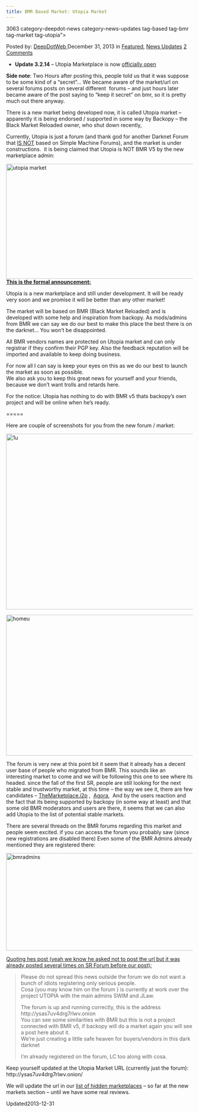 ```yaml
---
title: BMR Based Market: Utopia Market
---
```

3063 category-deepdot-news category-news-updates tag-based tag-bmr tag-market tag-utopia">

<p class="post-meta">
<span>Posted by: <a href="https://www.deepdotweb.com/author/admin/" title="">DeepDotWeb </a></span>
<span>December 31, 2013</span>
<span>in <a href="https://www.deepdotweb.com/category/deepdot-news/" rel="category tag">Featured</a>, <a href="https://www.deepdotweb.com/category/news-updates/" rel="category tag">News Updates</a></span>
<span><a href="https://www.deepdotweb.com/2013/12/31/new-bmr-based-market-utopia-market/#comments">2 Comments</a></span>
</p>
<div class="clear"></div>
<div class="entry">
<ul>
<li><strong>Update 3.2.14</strong> &#8211; Utopia Marketplace is now <a href="http://www.deepdotweb.com/2014/02/03/utopia-marketplace-is-now-officialy-open/">officially open</a></li>
</ul>
<p><strong>Side note</strong>: Two Hours after posting this, people told us that it was suppose to be some kind of a &#8220;secret&#8221;&#8230; We became aware of the market/url on several forums posts on several different  forums &#8211; and just hours later became aware of the post saying to &#8220;keep it secret&#8221; on bmr, so it is pretty much out there anyway.</p>
<p>There is a new market being developed now, it is called Utopia market &#8211; apparently it is being endorsed / supported in some way by Backopy &#8211; the Black Market Reloaded owner, who shut down recently,</p>
<p>Currently, Utopia is just a forum (and thank god for another Darknet Forum that <span style="text-decoration: underline;">IS NOT</span> based on Simple Machine Forums), and the market is under constructions.  it is being claimed that Utopia is NOT BMR V5 by the new marketplace admin:</p>
<p><a href="http://www.deepdotweb.com/wp-content/uploads/2013/12/utopia.png"><img class="aligncenter  wp-image-3064" alt="utopia market" src="https://www.deepdotweb.com/wp-content/uploads/2013/12/utopia.png" width="695" height="310" srcset="https://www.deepdotweb.com/wp-content/uploads/2013/12/utopia.png 883w, https://www.deepdotweb.com/wp-content/uploads/2013/12/utopia-300x134.png 300w" sizes="(max-width: 695px) 100vw, 695px"/></a><strong><span style="text-decoration: underline;">This is the formal announcement:</span></strong></p>
<div>
<p>Utopia is a new marketplace and still under development. It will be ready very soon and we promise it will be better than any other market!</p>
<p>The market will be based on BMR (Black Market Reloaded) and is developed with some help and inspiration from backopy. As mods/admins from BMR we can say we do our best to make this place the best there is on the darknet… You won’t be disappointed.</p>
<p>All BMR vendors names are protected on Utopia market and can only registrar if they confirm their PGP key. Also the feedback reputation will be imported and available to keep doing business.</p>
<p>For now all I can say is keep your eyes on this as we do our best to launch the market as soon as possible.<br/>
    We also ask you to keep this great news for yourself and your friends, because we don’t want trolls and retards here.</p>
<p>For the notice: Utopia has nothing to do with BMR v5 thats backopy&#8217;s own project and will be online when he&#8217;s ready.</p>
<p>=====</p>
</div>
<p>Here are couple of screenshots for you from the new forum / market:</p>
<p><a href="http://www.deepdotweb.com/wp-content/uploads/2013/12/1u.jpg"><img class="aligncenter  wp-image-3065" alt="1u" src="https://www.deepdotweb.com/wp-content/uploads/2013/12/1u.jpg" width="814" height="474" srcset="https://www.deepdotweb.com/wp-content/uploads/2013/12/1u.jpg 1679w, https://www.deepdotweb.com/wp-content/uploads/2013/12/1u-300x175.jpg 300w, https://www.deepdotweb.com/wp-content/uploads/2013/12/1u-1024x597.jpg 1024w" sizes="(max-width: 814px) 100vw, 814px"/></a></p>
<p><a href="http://www.deepdotweb.com/wp-content/uploads/2013/12/homeu.jpg"><img class="aligncenter  wp-image-3066" alt="homeu" src="https://www.deepdotweb.com/wp-content/uploads/2013/12/homeu.jpg" width="668" height="380" srcset="https://www.deepdotweb.com/wp-content/uploads/2013/12/homeu.jpg 1678w, https://www.deepdotweb.com/wp-content/uploads/2013/12/homeu-300x171.jpg 300w, https://www.deepdotweb.com/wp-content/uploads/2013/12/homeu-1024x583.jpg 1024w" sizes="(max-width: 668px) 100vw, 668px"/></a></p>
<p>The forum is very new at this point bit it seem that it already has a decent user base of people who migrated from BMR. This sounds like an interesting market to come and we will be following this one to see where its headed. since the fall of the first SR, people are still looking for the next stable and trustworthy market, at this time &#8211; the way we see it, there are few candidates &#8211; <a href="http://www.deepdotweb.com/2013/12/30/full-guide-how-to-access-i2p-sites-use-themarketplace-i2p/">TheMarketplace.i2p</a> ,  <a href="http://www.deepdotweb.com/2013/10/28/updated-llist-of-hidden-marketplaces-tor-i2p/">Agora</a>,  And by the users reaction and the fact that its being supported by backopy (in some way at least) and that some old BMR moderators and users are there, it seems that we can also add Utopia to the list of potential stable markets.</p>
<p>There are several threads on the BMR forums regarding this market and people seem excited. if you can access the forum you probably saw (since new registrations are disabled there) Even some of the BMR Admins already mentioned they are registered there:</p>
<p><a href="http://www.deepdotweb.com/wp-content/uploads/2013/12/bmradmins.png"><img class="aligncenter  wp-image-3079" alt="bmradmins" src="https://www.deepdotweb.com/wp-content/uploads/2013/12/bmradmins.png" width="668" height="263" srcset="https://www.deepdotweb.com/wp-content/uploads/2013/12/bmradmins.png 878w, https://www.deepdotweb.com/wp-content/uploads/2013/12/bmradmins-300x118.png 300w" sizes="(max-width: 668px) 100vw, 668px"/></a></p>
<p><span style="text-decoration: underline;">Quoting hes post (yeah we know he asked not to post the url but it was already posted several times on SR Forum before our post):</span></p>
<blockquote><p>Please do not spread this news outside the forum we do not want a bunch of idiots registering only serious people.<br/>
    Cosa (you may know him on the forum ) is currently at work over the project UTOPIA with the main admins SWIM and JLaw.</p>
<p>The forum is up and running correctly, this is the address http://ysas7uv4drg7rlwv.onion<br/>
    You can see some similarities with BMR but this is not a project connected with BMR v5, if backopy will do a market again you will see a post here about it.<br/>
    We&#8217;re just creating a little safe heaven for buyers/vendors in this dark darknet</p>
<p>I&#8217;m already registered on the forum, LC too along with cosa.</p></blockquote>
<p>Keep yourself updated at the Utopia Market URL (currently just the forum):  http://ysas7uv4drg7rlwv.onion/</p>
<p>We will update the url in our <a href="http://www.deepdotweb.com/2013/10/28/updated-llist-of-hidden-marketplaces-tor-i2p/">list of hidden marketplaces</a> &#8211; so far at the new markets section &#8211; until we have some real reviews.</p>
</div>
<span style="display:none"><a href="https://www.deepdotweb.com/tag/based/" rel="tag">based</a> <a href="https://www.deepdotweb.com/tag/bmr/" rel="tag">bmr</a> <a href="https://www.deepdotweb.com/tag/market/" rel="tag">market</a> <a href="https://www.deepdotweb.com/tag/utopia/" rel="tag">utopia</a></span> 
Updated2013-12-31